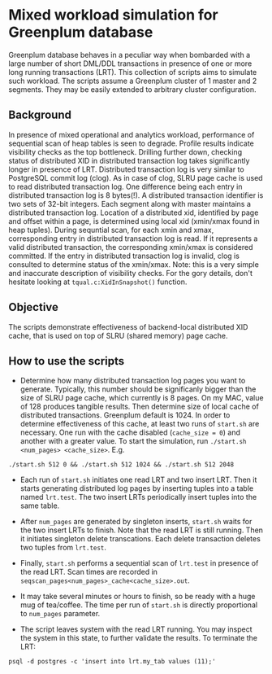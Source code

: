 # Mixed workload simulation for Greenplum database

Greenplum database behaves in a peculiar way when bombarded with a
large number of short DML/DDL transactions in presence of one or more
long running transactions (LRT).  This collection of scripts aims to
simulate such workload.  The scripts assume a Greenplum cluster of 1
master and 2 segments.  They may be easily extended to arbitrary
cluster configuration.

## Background

In presence of mixed operational and analytics workload, performance
of sequential scan of heap tables is seen to degrade.  Profile results
indicate visibility checks as the top bottleneck.  Drilling further
down, checking status of distributed XID in distributed transaction
log takes significantly longer in presence of LRT.  Distributed
transaction log is very similar to PostgreSQL commit log (clog).  As
in case of clog, SLRU page cache is used to read distributed
transaction log.  One difference being each entry in distributed
transaction log is 8 bytes(!).  A distributed transaction identifier
is two sets of 32-bit integers.  Each segment along with master
maintains a distributed transaction log.  Location of a distributed
xid, identified by page and offset within a page, is determined using
local xid (xmin/xmax found in heap tuples).  During sequntial scan,
for each xmin and xmax, corresponding entry in distributed transaction
log is read.  If it represents a valid distributed transaction, the
corresponding xmin/xmax is considered committed.  If the entry in
distributed transaction log is invalid, clog is consulted to determine
status of the xmin/xmax.  Note: this is a very simple and inaccurate
description of visibility checks.  For the gory details, don't
hesitate looking at `tqual.c:XidInSnapshot()` function.

## Objective

The scripts demonstrate effectiveness of backend-local distributed XID
cache, that is used on top of SLRU (shared memory) page cache.

## How to use the scripts

* Determine how many distributed transaction log pages you want to
  generate.  Typically, this number should be significanly bigger than
  the size of SLRU page cache, which currently is 8 pages.  On my MAC,
  value of 128 produces tangible results.  Then determine size of
  local cache of distributed transactions.  Greenplum default is 1024.
  In order to determine effectiveness of this cache, at least two runs
  of `start.sh` are necessary.  One run with the cache disabled
  (`cache_size = 0`) and another with a greater value.  To start the
  simulation, run `./start.sh <num_pages> <cache_size>`.  E.g.

```
./start.sh 512 0 && ./start.sh 512 1024 && ./start.sh 512 2048
```

* Each run of `start.sh` initiates one read LRT and two insert LRT.
  Then it starts generating distributed log pages by inserting tuples
  into a table named `lrt.test`.  The two insert LRTs periodically
  insert tuples into the same table.

* After `num_pages` are generated by singleton inserts, `start.sh`
  waits for the two insert LRTs to finish.  Note that the read LRT is
  still running.  Then it initiates singleton delete transcations.
  Each delete transaction deletes two tuples from `lrt.test`.

* Finally, `start.sh` performs a sequential scan of `lrt.test` in
  presence of the read LRT.  Scan times are recorded in
  `seqscan_pages<num_pages>_cache<cache_size>.out`.

* It may take several minutes or hours to finish, so be ready with a
  huge mug of tea/coffee.  The time per run of `start.sh` is directly
  proportional to `num_pages` parameter.

* The script leaves system with the read LRT running.  You may inspect
  the system in this state, to further validate the results.  To
  terminate the LRT:

```
psql -d postgres -c 'insert into lrt.my_tab values (11);'
```
